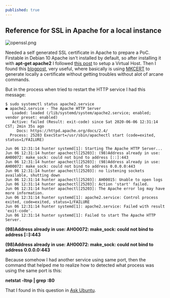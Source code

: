 ```yaml
---
published: true
---
```

## Reference for SSL in Apache for a local instance

![openssl.png]({{site.baseurl}}/_posts/openssl.png)

Needed a self generated SSL certificate in Apache to prepare a PoC. Firstable in Debian 10 Apache isn't installed by default, so after installing it with **apt-get apache2** I followed [this post](https://web.archive.org/web/20200607175202/https://www.ostechnix.com/configure-apache-virtual-hosts-ubuntu-part-1) to setup a Virtual Host. Then I found this [blogpost](https://web.archive.org/web/20200606214103/https://kifarunix.com/how-to-create-self-signed-ssl-certificate-with-mkcert-on-ubuntu-18-04/), very useful, where basically is using [MKCERT](https://github.com/FiloSottile/mkcert) to generate locally a certificate without getting troubles without alot of arcane commands.  

But in the process when tried to restart the HTTP service I had this message:

```
$ sudo systemctl status apache2.service 
● apache2.service - The Apache HTTP Server
   Loaded: loaded (/lib/systemd/system/apache2.service; enabled; vendor preset: enabled)
   Active: failed (Result: exit-code) since Sat 2020-06-06 12:31:14 CST; 2min 35s ago
     Docs: https://httpd.apache.org/docs/2.4/
  Process: 25203 ExecStart=/usr/sbin/apachectl start (code=exited, status=1/FAILURE)

Jun 06 12:31:14 hunter systemd[1]: Starting The Apache HTTP Server...
Jun 06 12:31:14 hunter apachectl[25203]: (98)Address already in use: AH00072: make_sock: could not bind to address [::]:443
Jun 06 12:31:14 hunter apachectl[25203]: (98)Address already in use: AH00072: make_sock: could not bind to address 0.0.0.0:443
Jun 06 12:31:14 hunter apachectl[25203]: no listening sockets available, shutting down
Jun 06 12:31:14 hunter apachectl[25203]: AH00015: Unable to open logs
Jun 06 12:31:14 hunter apachectl[25203]: Action 'start' failed.
Jun 06 12:31:14 hunter apachectl[25203]: The Apache error log may have more information.
Jun 06 12:31:14 hunter systemd[1]: apache2.service: Control process exited, code=exited, status=1/FAILURE
Jun 06 12:31:14 hunter systemd[1]: apache2.service: Failed with result 'exit-code'.
Jun 06 12:31:14 hunter systemd[1]: Failed to start The Apache HTTP Server.
```


**(98)Address already in use: AH00072: make_sock: could not bind to address [::]:443**

**(98)Address already in use: AH00072: make_sock: could not bind to address 0.0.0.0:443**

Because somehow I had another service using same port, then the command that helped me to realize how to detected what process was using the same port is this:

**netstat -ltnp | grep :80**

That I found in this question in [Ask Ubuntu](https://askubuntu.com/questions/277162/apache-fails-to-start-address-already-in-use-but-not-really).
